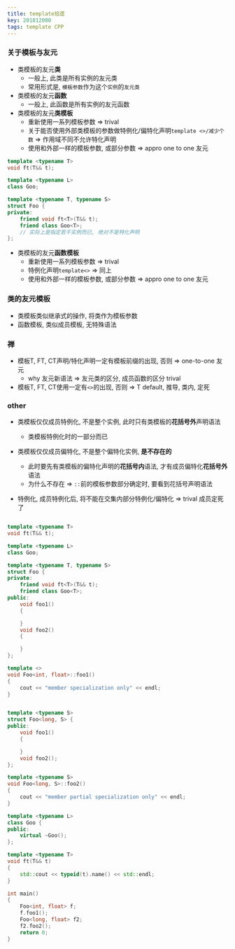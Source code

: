 ```yaml
---
title: template拾遗
key: 201812080
tags: template CPP
---
```


### 关于模板与友元

- 类模板的友元**类**
  - 一般上, 此类是所有实例的友元类
  - 常用形式是, `模板参数`作为这个`实例`的`友元类`
- 类模板的友元**函数**
  - 一般上, 此函数是所有实例的友元函数
- 类模板的友元**类模板**
  - 重新使用一系列模板参数 => trival
  - 关于能否使用外部类模板的参数做特例化/偏特化声明`template <>/减少个数` => 作用域不同不允许特化声明
  - 使用和外部一样的模板参数, 或部分参数 => appro one to one 友元

<!--more-->

```CPP
template <typename T>
void ft(T&& t);

template <typename L>
class Goo;

template <typename T, typename S>
struct Foo {
private:
	friend void ft<T>(T&& t);
	friend class Goo<T>;
	// 实际上是指定若干实例而已, 绝对不是特化声明
};

```

- 类模板的友元**函数模板**
   - 重新使用一系列模板参数 => trival
   - 特例化声明`template<>` => 同上
   - 使用和外部一样的模板参数, 或部分参数 => appro one to one 友元

### 类的友元模板
- 类模板类似继承式的操作, 将类作为模板参数
- 函数模板, 类似成员模板, 无特殊语法

### 禅
- 模板T, FT, CT声明/特化声明一定有模板前缀的出现, 否则 => one-to-one 友元
   - why 友元新语法 => 友元类的区分, 成员函数的区分 trival
- 模板T, FT, CT使用一定有`<>`的出现, 否则 => T default, 推导, 类内, 定死

### other
- 类模板仅仅成员特例化, 不是整个实例, 此时只有类模板的**花括号外**声明语法
   - 类模板特例化时的一部分而已
- 类模板仅仅成员偏特化, 不是整个偏特化实例, **是不存在的**
   - 此时要先有类模板的偏特化声明的**花括号内**语法, 才有成员偏特化**花括号外**语法
   - 为什么不存在 => `::`前的模板参数部分确定时, 要看到花括号声明语法

- 特例化, 成员特例化后, 将不能在交集内部分特例化/偏特化 => trival 成员定死了


```C++

template <typename T>
void ft(T&& t);

template <typename L>
class Goo;

template <typename T, typename S>
struct Foo {
private:
	friend void ft<T>(T&& t);
	friend class Goo<T>;
public:
	void foo1()
	{

	}
	void foo2()
	{

	}
};

template <>
void Foo<int, float>::foo1()
{
	cout << "member specialization only" << endl;
}


template <typename S>
struct Foo<long, S> {
public:
	void foo1()
	{

	}
	void foo2();
};

template <typename S>
void Foo<long, S>::foo2()
{
	cout << "member partial specialization only" << endl;
}

template <typename L>
class Goo {
public:
	virtual ~Goo();	
};

template <typename T>
void ft(T&& t)
{
	std::cout << typeid(t).name() << std::endl;
}

int main()
{
	Foo<int, float> f;
	f.foo1();
	Foo<long, float> f2;
	f2.foo2();
	return 0;
}
```
